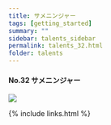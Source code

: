 ```yaml
---
title: サメニンジャー
tags: [getting_started]
summary: ""
sidebar: talents_sidebar
permalink: talents_32.html
folder: talents
---
```



#### No.32 サメニンジャー

![](https://yt3.ggpht.com/7dNNCdnRx09tBsTVOJvLNPr_p0yTUyIQfUCVvOnAD5KJ_HkcPxeFRb51AYX2YZlElHUjgqQYiA=s176-c-k-c0x00ffffff-no-rj)







{% include links.html %}
